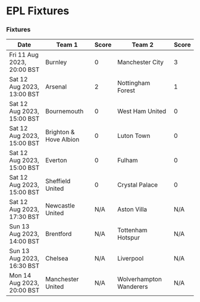# EPL Fixtures

### Fixtures

<!-- START_TABLE -->
| Date | Team 1 | Score | Team 2 | Score |
|-------------|--------|--------------|--------|--------------|
| Fri 11 Aug 2023, 20:00 BST | Burnley | 0 | Manchester City | 3 |
| Sat 12 Aug 2023, 13:00 BST | Arsenal | 2 | Nottingham Forest | 1 |
| Sat 12 Aug 2023, 15:00 BST | Bournemouth | 0 | West Ham United | 0 |
| Sat 12 Aug 2023, 15:00 BST | Brighton & Hove Albion | 0 | Luton Town | 0 |
| Sat 12 Aug 2023, 15:00 BST | Everton | 0 | Fulham | 0 |
| Sat 12 Aug 2023, 15:00 BST | Sheffield United | 0 | Crystal Palace | 0 |
| Sat 12 Aug 2023, 17:30 BST | Newcastle United | N/A | Aston Villa | N/A |
| Sun 13 Aug 2023, 14:00 BST | Brentford | N/A | Tottenham Hotspur | N/A |
| Sun 13 Aug 2023, 16:30 BST | Chelsea | N/A | Liverpool | N/A |
| Mon 14 Aug 2023, 20:00 BST | Manchester United | N/A | Wolverhampton Wanderers | N/A |
<!-- END_TABLE -->

